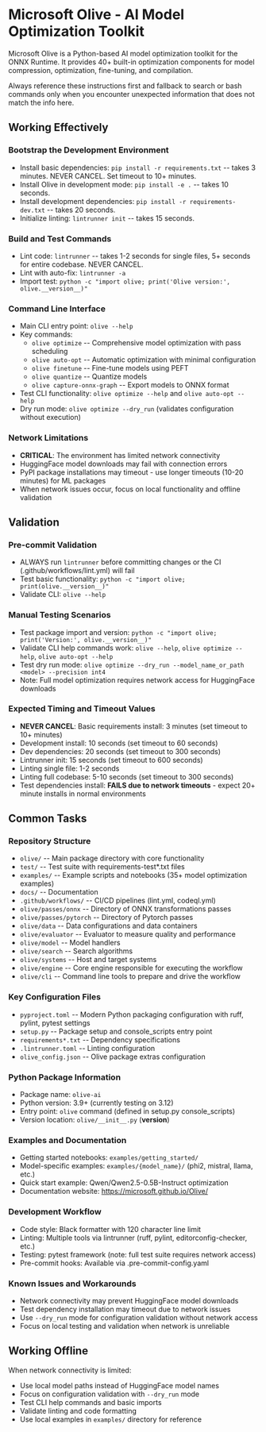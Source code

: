 # Microsoft Olive - AI Model Optimization Toolkit

Microsoft Olive is a Python-based AI model optimization toolkit for the ONNX Runtime. It provides 40+ built-in optimization components for model compression, optimization, fine-tuning, and compilation.

Always reference these instructions first and fallback to search or bash commands only when you encounter unexpected information that does not match the info here.

## Working Effectively

### Bootstrap the Development Environment
- Install basic dependencies: `pip install -r requirements.txt` -- takes 3 minutes. NEVER CANCEL. Set timeout to 10+ minutes.
- Install Olive in development mode: `pip install -e .` -- takes 10 seconds.
- Install development dependencies: `pip install -r requirements-dev.txt` -- takes 20 seconds.
- Initialize linting: `lintrunner init` -- takes 15 seconds.

### Build and Test Commands
- Lint code: `lintrunner` -- takes 1-2 seconds for single files, 5+ seconds for entire codebase. NEVER CANCEL.
- Lint with auto-fix: `lintrunner -a`
- Import test: `python -c "import olive; print('Olive version:', olive.__version__)"`

### Command Line Interface
- Main CLI entry point: `olive --help`
- Key commands:
  - `olive optimize` -- Comprehensive model optimization with pass scheduling
  - `olive auto-opt` -- Automatic optimization with minimal configuration
  - `olive finetune` -- Fine-tune models using PEFT
  - `olive quantize` -- Quantize models
  - `olive capture-onnx-graph` -- Export models to ONNX format
- Test CLI functionality: `olive optimize --help` and `olive auto-opt --help`
- Dry run mode: `olive optimize --dry_run` (validates configuration without execution)

### Network Limitations
- **CRITICAL**: The environment has limited network connectivity
- HuggingFace model downloads may fail with connection errors
- PyPI package installations may timeout - use longer timeouts (10-20 minutes) for ML packages
- When network issues occur, focus on local functionality and offline validation

## Validation

### Pre-commit Validation
- ALWAYS run `lintrunner` before committing changes or the CI (.github/workflows/lint.yml) will fail
- Test basic functionality: `python -c "import olive; print(olive.__version__)"`
- Validate CLI: `olive --help`

### Manual Testing Scenarios
- Test package import and version: `python -c "import olive; print('Version:', olive.__version__)"`
- Validate CLI help commands work: `olive --help`, `olive optimize --help`, `olive auto-opt --help`
- Test dry run mode: `olive optimize --dry_run --model_name_or_path <model> --precision int4`
- Note: Full model optimization requires network access for HuggingFace downloads

### Expected Timing and Timeout Values
- **NEVER CANCEL**: Basic requirements install: 3 minutes (set timeout to 10+ minutes)
- Development install: 10 seconds (set timeout to 60 seconds)
- Dev dependencies: 20 seconds (set timeout to 300 seconds)
- Lintrunner init: 15 seconds (set timeout to 600 seconds)
- Linting single file: 1-2 seconds
- Linting full codebase: 5-10 seconds (set timeout to 300 seconds)
- Test dependencies install: **FAILS due to network timeouts** - expect 20+ minute installs in normal environments

## Common Tasks

### Repository Structure
- `olive/` -- Main package directory with core functionality
- `test/` -- Test suite with requirements-test*.txt files
- `examples/` -- Example scripts and notebooks (35+ model optimization examples)
- `docs/` -- Documentation
- `.github/workflows/` -- CI/CD pipelines (lint.yml, codeql.yml)
- `olive/passes/onnx` -- Directory of ONNX transformations passes
- `olive/passes/pytorch` -- Directory of Pytorch passes
- `olive/data` -- Data configurations and data containers
- `olive/evaluator` -- Evaluator to measure quality and performance
- `olive/model` -- Model handlers
- `olive/search` -- Search algorithms
- `olive/systems` -- Host and target systems
- `olive/engine` -- Core engine responsible for executing the workflow
- `olive/cli` -- Command line tools to prepare and drive the workflow

### Key Configuration Files
- `pyproject.toml` -- Modern Python packaging configuration with ruff, pylint, pytest settings
- `setup.py` -- Package setup and console_scripts entry point
- `requirements*.txt` -- Dependency specifications
- `.lintrunner.toml` -- Linting configuration
- `olive_config.json` -- Olive package extras configuration

### Python Package Information
- Package name: `olive-ai`
- Python version: 3.9+ (currently testing on 3.12)
- Entry point: `olive` command (defined in setup.py console_scripts)
- Version location: `olive/__init__.py` (__version__)

### Examples and Documentation
- Getting started notebooks: `examples/getting_started/`
- Model-specific examples: `examples/{model_name}/` (phi2, mistral, llama, etc.)
- Quick start example: Qwen/Qwen2.5-0.5B-Instruct optimization
- Documentation website: https://microsoft.github.io/Olive/

### Development Workflow
- Code style: Black formatter with 120 character line limit
- Linting: Multiple tools via lintrunner (ruff, pylint, editorconfig-checker, etc.)
- Testing: pytest framework (note: full test suite requires network access)
- Pre-commit hooks: Available via .pre-commit-config.yaml

### Known Issues and Workarounds
- Network connectivity may prevent HuggingFace model downloads
- Test dependency installation may timeout due to network issues
- Use `--dry_run` mode for configuration validation without network access
- Focus on local testing and validation when network is unreliable

## Working Offline
When network connectivity is limited:
- Use local model paths instead of HuggingFace model names
- Focus on configuration validation with `--dry_run` mode
- Test CLI help commands and basic imports
- Validate linting and code formatting
- Use local examples in `examples/` directory for reference
